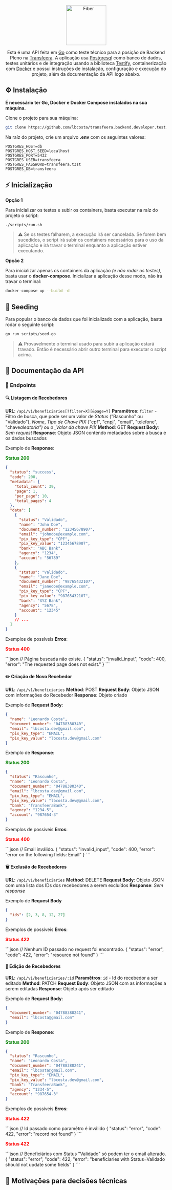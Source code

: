 <p align="center">
  <a href="https://gofiber.io">
    <img alt="Fiber" height="125" src=".github/logo.svg">
  </a>
  <br>
</p>
<p align="center">
  Esta é uma API feita em <a href="https://go.dev/">Go</a> como teste técnico para a posição de Backend Pleno na <a href="https://transfeera.com/">Transfeera</a>. A aplicação usa <a href="https://www.postgresql.org/">Postgresql</a> como banco de dados, testes unitários e de integração usando a biblioteca <a href="https://github.com/stretchr/testify">Testify</a>, containerização com <a href="https://www.docker.com/">Docker</a> e possui instruções de instalação, configuração e execução do projeto, além da documentação da API logo abaixo.
</p>

## ⚙️ Instalação

**É necessário ter Go, Docker e Docker Compose instalados na sua máquina.**

Clone o projeto para sua máquina:

```bash
git clone https://github.com/lbcosta/transfeera.backend.developer.test.git
```

Na raíz do projeto, crie um arquivo **.env** com os seguintes valores:

```
POSTGRES_HOST=db
POSTGRES_HOST_SEED=localhost
POSTGRES_PORT=5432
POSTGRES_USER=transfeera
POSTGRES_PASSWORD=transfeera.t3st
POSTGRES_DB=transfeera
```

## ⚡️ Inicialização

**Opção 1**

Para inicializar os testes e subir os containers, basta executar na raíz do projeto o script:

```bash
./scripts/run.sh
```

> ⚠️ Se os testes falharem, a execução irá ser cancelada. Se forem bem sucedidos, o script irá subir os containers necessários para o uso da aplicação e irá travar o terminal enquanto a aplicação estiver executando.

**Opção 2**

Para inicializar apenas os containers da aplicação _(e não rodar os testes)_, basta usar o **docker-compose**. Inicializar a aplicação desse modo, não irá travar o terminal:

```bash
docker-compose up --build -d
```

## 🌱 Seeding

Para popular o banco de dados que foi inicializado com a aplicação, basta rodar o seguinte script:

```bash
go run scripts/seed.go
```

> ⚠️ Provavelmente o terminal usado para subir a aplicação estará travado. Então é necessário abrir outro terminal para executar o script acima.

## 📃 Documentação da API

### 🔗 Endpoints

#### 🔍 Listagem de Recebedores

**URL**: `/api/v1/beneficiaries[?filter=X][&page=Y]`
**Paramêtros**: `filter` - Filtro de busca, que pode ser um valor de _Status_ ("Rascunho" ou "Validado"), _Nome_, _Tipo de Chave PIX_ ("cpf", "cnpj", "email", "telefone", "chave*aleatoria") ou o \_Valor da chave PIX*
**Method**: GET
**Request Body**: _Sem request_
**Response**: Objeto JSON contendo metadados sobre a busca e os dados buscados

Exemplo de **Response**:

<p style="font-weight:bold;color:green">Status 200</p>

```json
{
  "status": "success",
  "code": 200,
  "metadata": {
    "total_count": 39,
    "page": 1,
    "per_page": 10,
    "total_pages": 4
  },
  "data": [
    {
      "status": "Validado",
      "name": "John Doe",
      "document_number": "12345678907",
      "email": "johndoe@example.com",
      "pix_key_type": "CPF",
      "pix_key_value": "12345678907",
      "bank": "ABC Bank",
      "agency": "1234",
      "account": "56789"
    },
    {
      "status": "Validado",
      "name": "Jane Doe",
      "document_number": "98765432107",
      "email": "janedoe@example.com",
      "pix_key_type": "CPF",
      "pix_key_value": "98765432107",
      "bank": "XYZ Bank",
      "agency": "5678",
      "account": "12345"
    }
    // ...
  ]
}
```

Exemplos de possíveis **Erros**:

<p style="font-weight:bold;color:red">Status 400</p>
```json
// Página buscada não existe.
{
    "status": "invalid_input",
    "code": 400,
    "error": "The requested page does not exist."
}
```

#### ✏️ Criação de Novo Recebedor

**URL**: `/api/v1/beneficiaries`
**Method**: POST
**Request Body**: Objeto JSON com informações do Recebedor
**Response**: Objeto criado

Exemplo de **Request Body**:

```json
{
  "name": "Leonardo Costa",
  "document_number": "04788380340",
  "email": "lbcosta.dev@gmail.com",
  "pix_key_type": "EMAIL",
  "pix_key_value": "lbcosta.dev@gmail.com"
}
```

Exemplo de **Response**:

<p style="font-weight:bold;color:green">Status 200</p>

```json
{
  "status": "Rascunho",
  "name": "Leonardo Costa",
  "document_number": "04788380340",
  "email": "lbcosta.dev@gmail.com",
  "pix_key_type": "EMAIL",
  "pix_key_value": "lbcosta.dev@gmail.com",
  "bank": "TransfeeraBank",
  "agency": "1234-5",
  "account": "987654-3"
}
```

Exemplos de possíveis **Erros**:

<p style="font-weight:bold;color:red">Status 400</p>
```json
// Email inválido.
{
    "status": "invalid_input",
    "code": 400,
    "error": "error on the following fields: Email"
}
```

#### 🗑️ Exclusão de Recebedores

**URL**: `/api/v1/beneficiaries`
**Method**: DELETE
**Request Body**: Objeto JSON com uma lista dos IDs dos recebedores a serem excluídos
**Response**: _Sem response_

Exemplo de **Request Body**

```json
{
  "ids": [2, 3, 8, 12, 27]
}
```

Exemplos de possíveis **Erros**:

<p style="font-weight:bold;color:red">Status 422</p>
```json
// Nenhum ID passado no request foi encontrado.
{
    "status": "error",
    "code": 422,
    "error": "resource not found"
}
```

#### 🔄 Edição de Recebedores

**URL**: `/api/v1/beneficiaries/:id`
**Paramêtros**: `id` - Id do recebedor a ser editado
**Method**: PATCH
**Request Body**: Objeto JSON com as informações a serem editadas
**Response**: Objeto após ser editado

Exemplo de **Request Body**:

```json
{
  "document_number": "04788380241",
  "email": "lbcosta@gmail.com"
}
```

Exemplo de **Response**:

<p style="font-weight:bold;color:green">Status 200</p>

```json
{
  "status": "Rascunho",
  "name": "Leonardo Costa",
  "document_number": "04788380241",
  "email": "lbcosta@gmail.com",
  "pix_key_type": "EMAIL",
  "pix_key_value": "lbcosta.dev@gmail.com",
  "bank": "TransfeeraBank",
  "agency": "1234-5",
  "account": "987654-3"
}
```

Exemplos de possíveis **Erros**:

<p style="font-weight:bold;color:red">Status 422</p>
```json
// Id passado como paramêtro é inválido
{
    "status": "error",
    "code": 422,
    "error": "record not found"
}
```
<p style="font-weight:bold;color:red">Status 422</p>
```json
// Beneficiários com Status "Validado" só podem ter o email alterado.
{
    "status": "error",
    "code": 422,
    "error": "beneficiaries with Status=Validado should not update some fields"
}
```

## 🧠 Motivações para decisões técnicas
